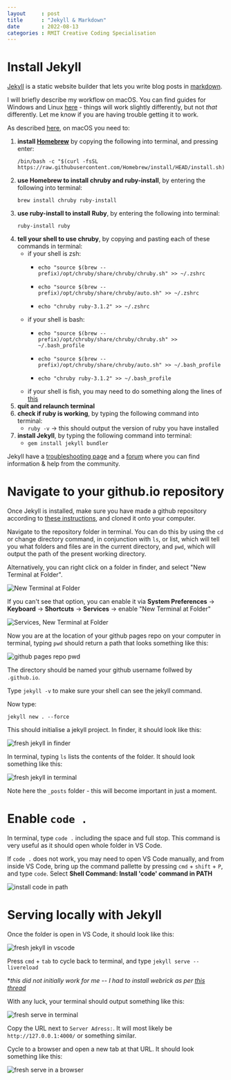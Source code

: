 ```yaml
---
layout     : post
title      : "Jekyll & Markdown"
date       : 2022-08-13
categories : RMIT Creative Coding Specialisation
---
```


#   Install Jekyll

[Jekyll](https://jekyllrb.com/) is a static website builder that lets you write blog posts in [markdown](https://www.markdownguide.org/).

I will briefly describe my workflow on macOS.  You can find guides for Windows and Linux [here](https://jekyllrb.com/docs/installation/) - things will work slightly differently, but not *that* differently.  Let me know if you are having trouble getting it to work.

As described [here](https://jekyllrb.com/docs/installation/macos/), on macOS you need to:
1.  **install [Homebrew](https://brew.sh/)** by copying the following into terminal, and pressing enter:
    ```
    /bin/bash -c "$(curl -fsSL https://raw.githubusercontent.com/Homebrew/install/HEAD/install.sh)"
    ```
2.  **use Homebrew to install chruby and ruby-install**, by entering the following into terminal:
    ```
    brew install chruby ruby-install
    ```
3.  **use ruby-install to install Ruby**, by entering the following into terminal:
    ```
    ruby-install ruby
    ```
4.  **tell your shell to use chruby**, by copying and pasting each of these commands in terminal:
    -   if your shell is zsh:
        -   ```
            echo "source $(brew --prefix)/opt/chruby/share/chruby/chruby.sh" >> ~/.zshrc
            ```
        -   ```
            echo "source $(brew --prefix)/opt/chruby/share/chruby/auto.sh" >> ~/.zshrc
            ```
        -   ```
            echo "chruby ruby-3.1.2" >> ~/.zshrc
            ```
    -   if your shell is bash:
        -   ```
            echo "source $(brew --prefix)/opt/chruby/share/chruby/chruby.sh" >> ~/.bash_profile
            ```
        -   ```
            echo "source $(brew --prefix)/opt/chruby/share/chruby/auto.sh" >> ~/.bash_profile
            ```
        -   ```
            echo "chruby ruby-3.1.2" >> ~/.bash_profile
            ```
    -   if your shell is fish, you may need to do something along the lines of [this](https://talk.jekyllrb.com/t/how-to-setup-chruby-for-fish-shell-instead-of-regular-bash-zsh/7390/2)
5.  **quit and relaunch terminal**
6.  **check if ruby is working**, by typing the following command into terminal:
    -   `ruby -v` -> this should output the version of ruby you have installed
7.  **install Jekyll**, by typing the following command into terminal:
    -   `gem install jekyll bundler`    

Jekyll have a [troubleshooting page](https://jekyllrb.com/docs/troubleshooting/) and a [forum](https://talk.jekyllrb.com/) where you can find information & help from the community.

#   Navigate to your github.io repository

Once Jekyll is installed, make sure you have made a github repository according to [these instructions](https://github.io), and cloned it onto your computer.

Navigate to the repository folder in terminal.  You can do this by using the `cd` or change directory command, in conjunction with `ls`, or list, which will tell you what folders and files are in the current directory, and `pwd`, which will output the path of the present working directory.

Alternatively, you can right click on a folder in finder, and select "New Terminal at Folder".

![New Terminal at Folder](/etc/images/new_terminal_at_folder.png)

If you can't see that option, you can enable it via **System Preferences** -> **Keyboard** -> **Shortcuts** -> **Services** -> enable "New Terminal at Folder"

![Services, New Terminal at Folder](/etc/images/services_new_terminal.png)

Now you are at the location of your github pages repo on your computer in terminal, typing `pwd` should return a path that looks something like this:

![github pages repo pwd](/etc/images/blog_pwd.png)

The directory should be named your github username follwed by `.github.io`.

Type `jekyll -v` to make sure your shell can see the jekyll command.

Now type: 
```
jekyll new . --force
```
This should initialise a jekyll project.  In finder, it should look like this:

![fresh jekyll in finder](/etc/images/fresh_jekyll.png)

In terminal, typing `ls` lists the contents of the folder.  It should look something like this:

![fresh jekyll in terminal](/etc/images/fresh_jekyll_ls.png)

Note here the `_posts` folder - this will become important in just a moment.

#   Enable `code .`

In terminal, type `code .` including the space and full stop.  This command is very useful as it should open whole folder in VS Code.

If `code .` does not work, you may need to open VS Code manually, and from inside VS Code, bring up the command pallette by pressing `cmd` + `shift` + `P`, and type `code`.  Select **Shell Command: Install 'code' command in PATH**

![install code in path](/etc/images/install_code_in_path.png)

#   Serving locally with Jekyll

Once the folder is open in VS Code, it should look like this:

![fresh jekyll in vscode](/etc/images/fresh_jekyll_code.png)

Press `cmd` + `tab` to cycle back to terminal, and type `jekyll serve --livereload`

**this did not initially work for me -- I had to install webrick as per [this thread](https://talk.jekyllrb.com/t/load-error-cannot-load-such-file-webrick/5417/6)*

With any luck, your terminal should output something like this:

![fresh serve in terminal](/etc/images/fresh_serve_terminal.png)

Copy the URL next to `Server Adress:`.  It will most likely be `http://127.0.0.1:4000/` or something similar.

Cycle to a browser and open a new tab at that URL.  It should look something like this:

![fresh serve in a browser](/etc/images/fresh_serve_browser.png)
